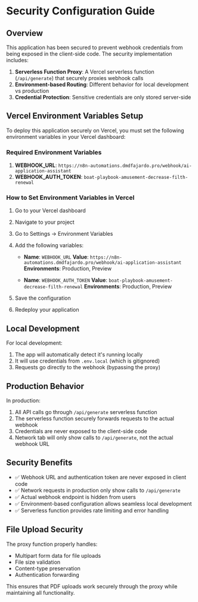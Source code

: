# Security Configuration Guide

## Overview

This application has been secured to prevent webhook credentials from being exposed in the client-side code. The security implementation includes:

1. **Serverless Function Proxy**: A Vercel serverless function (`/api/generate`) that securely proxies webhook calls
2. **Environment-based Routing**: Different behavior for local development vs production
3. **Credential Protection**: Sensitive credentials are only stored server-side

## Vercel Environment Variables Setup

To deploy this application securely on Vercel, you must set the following environment variables in your Vercel dashboard:

### Required Environment Variables

1. **WEBHOOK_URL**: `https://n8n-automations.dmdfajardo.pro/webhook/ai-application-assistant`
2. **WEBHOOK_AUTH_TOKEN**: `boat-playbook-amusement-decrease-filth-renewal`

### How to Set Environment Variables in Vercel

1. Go to your Vercel dashboard
2. Navigate to your project
3. Go to Settings → Environment Variables
4. Add the following variables:
   - **Name**: `WEBHOOK_URL`
     **Value**: `https://n8n-automations.dmdfajardo.pro/webhook/ai-application-assistant`
     **Environments**: Production, Preview

   - **Name**: `WEBHOOK_AUTH_TOKEN`
     **Value**: `boat-playbook-amusement-decrease-filth-renewal`
     **Environments**: Production, Preview

5. Save the configuration
6. Redeploy your application

## Local Development

For local development:

1. The app will automatically detect it's running locally
2. It will use credentials from `.env.local` (which is gitignored)
3. Requests go directly to the webhook (bypassing the proxy)

## Production Behavior

In production:

1. All API calls go through `/api/generate` serverless function
2. The serverless function securely forwards requests to the actual webhook
3. Credentials are never exposed to the client-side code
4. Network tab will only show calls to `/api/generate`, not the actual webhook URL

## Security Benefits

- ✅ Webhook URL and authentication token are never exposed in client code
- ✅ Network requests in production only show calls to `/api/generate`
- ✅ Actual webhook endpoint is hidden from users
- ✅ Environment-based configuration allows seamless local development
- ✅ Serverless function provides rate limiting and error handling

## File Upload Security

The proxy function properly handles:
- Multipart form data for file uploads
- File size validation
- Content-type preservation
- Authentication forwarding

This ensures that PDF uploads work securely through the proxy while maintaining all functionality.